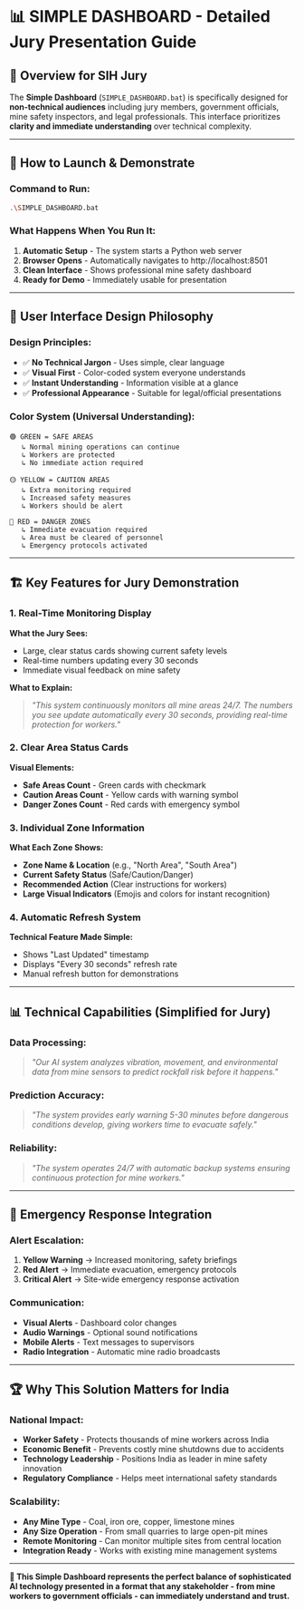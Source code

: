 # 📊 SIMPLE DASHBOARD - Detailed Jury Presentation Guide

## 🎯 **Overview for SIH Jury**

The **Simple Dashboard** (`SIMPLE_DASHBOARD.bat`) is specifically designed for **non-technical audiences** including jury members, government officials, mine safety inspectors, and legal professionals. This interface prioritizes **clarity and immediate understanding** over technical complexity.

---

## 🚀 **How to Launch & Demonstrate**

### **Command to Run:**
```bash
.\SIMPLE_DASHBOARD.bat
```

### **What Happens When You Run It:**
1. **Automatic Setup** - The system starts a Python web server
2. **Browser Opens** - Automatically navigates to http://localhost:8501
3. **Clean Interface** - Shows professional mine safety dashboard
4. **Ready for Demo** - Immediately usable for presentation

---

## 🎨 **User Interface Design Philosophy**

### **Design Principles:**
- ✅ **No Technical Jargon** - Uses simple, clear language
- ✅ **Visual First** - Color-coded system everyone understands
- ✅ **Instant Understanding** - Information visible at a glance
- ✅ **Professional Appearance** - Suitable for legal/official presentations

### **Color System (Universal Understanding):**
```
🟢 GREEN = SAFE AREAS
   ↳ Normal mining operations can continue
   ↳ Workers are protected
   ↳ No immediate action required

🟡 YELLOW = CAUTION AREAS  
   ↳ Extra monitoring required
   ↳ Increased safety measures
   ↳ Workers should be alert

🔴 RED = DANGER ZONES
   ↳ Immediate evacuation required
   ↳ Area must be cleared of personnel
   ↳ Emergency protocols activated
```

---

## 🏗️ **Key Features for Jury Demonstration**

### **1. Real-Time Monitoring Display**
**What the Jury Sees:**
- Large, clear status cards showing current safety levels
- Real-time numbers updating every 30 seconds
- Immediate visual feedback on mine safety

**What to Explain:**
> *"This system continuously monitors all mine areas 24/7. The numbers you see update automatically every 30 seconds, providing real-time protection for workers."*

### **2. Clear Area Status Cards**
**Visual Elements:**
- **Safe Areas Count** - Green cards with checkmark
- **Caution Areas Count** - Yellow cards with warning symbol  
- **Danger Zones Count** - Red cards with emergency symbol


### **3. Individual Zone Information**
**What Each Zone Shows:**
- **Zone Name & Location** (e.g., "North Area", "South Area")
- **Current Safety Status** (Safe/Caution/Danger)
- **Recommended Action** (Clear instructions for workers)
- **Large Visual Indicators** (Emojis and colors for instant recognition)



### **4. Automatic Refresh System**
**Technical Feature Made Simple:**
- Shows "Last Updated" timestamp
- Displays "Every 30 seconds" refresh rate
- Manual refresh button for demonstrations


---

## 📊 **Technical Capabilities (Simplified for Jury)**

### **Data Processing:**
> *"Our AI system analyzes vibration, movement, and environmental data from mine sensors to predict rockfall risk before it happens."*

### **Prediction Accuracy:**
> *"The system provides early warning 5-30 minutes before dangerous conditions develop, giving workers time to evacuate safely."*

### **Reliability:**
> *"The system operates 24/7 with automatic backup systems ensuring continuous protection for mine workers."*

---

## 🚨 **Emergency Response Integration**

### **Alert Escalation:**
1. **Yellow Warning** → Increased monitoring, safety briefings
2. **Red Alert** → Immediate evacuation, emergency protocols
3. **Critical Alert** → Site-wide emergency response activation

### **Communication:**
- **Visual Alerts** - Dashboard color changes
- **Audio Warnings** - Optional sound notifications
- **Mobile Alerts** - Text messages to supervisors
- **Radio Integration** - Automatic mine radio broadcasts


---

## 🏆 **Why This Solution Matters for India**

### **National Impact:**
- **Worker Safety** - Protects thousands of mine workers across India
- **Economic Benefit** - Prevents costly mine shutdowns due to accidents
- **Technology Leadership** - Positions India as leader in mine safety innovation
- **Regulatory Compliance** - Helps meet international safety standards

### **Scalability:**
- **Any Mine Type** - Coal, iron ore, copper, limestone mines
- **Any Size Operation** - From small quarries to large open-pit mines
- **Remote Monitoring** - Can monitor multiple sites from central location
- **Integration Ready** - Works with existing mine management systems

---

**🎯 This Simple Dashboard represents the perfect balance of sophisticated AI technology presented in a format that any stakeholder - from mine workers to government officials - can immediately understand and trust.**